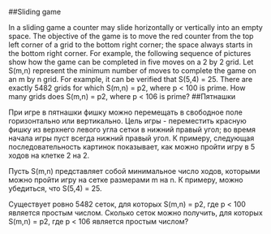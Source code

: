 ##Sliding game

In a sliding game a counter may slide horizontally or vertically into an empty space. The objective of the game is to move the red counter from the top left corner of a grid to the bottom right corner; the space always starts in the bottom right corner. For example, the following sequence of pictures show how the game can be completed in five moves on a 2 by 2 grid.
Let S(m,n) represent the minimum number of moves to complete the game on an m by n grid. For example, it can be verified that S(5,4) = 25.
There are exactly 5482 grids for which S(m,n) = p2, where p < 100 is prime.
How many grids does S(m,n) = p2, where p < 106 is prime?
##Пятнашки

При игре в пятнашки фишку можно перемещать в свободное поле горизонтально или вертикально. Цель игры - переместить красную фишку из верхнего левого угла сетки в нижний правый угол; во время начала игры пуст всегда нижний правый угол. К примеру, следующая последовательность картинок показывает, как можно пройти игру в 5 ходов на клетке 2 на 2.

Пусть S(m,n) представляет собой минимальное число ходов, которыми можно пройти игру на сетке размерами m на n. К примеру, можно убедиться, что S(5,4) = 25.

Существует ровно 5482 сеток, для которых S(m,n) = p2, где p
 < 100 является простым числом.
Сколько сеток можно получить, для которых S(m,n) = p2, где p < 106 является простым числом?
